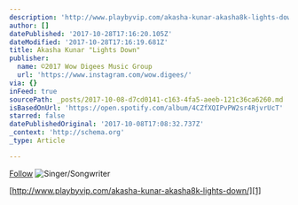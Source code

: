 ```yaml
---
description: 'http://www.playbyvip.com/akasha-kunar-akasha8k-lights-down/'
author: []
datePublished: '2017-10-28T17:16:20.105Z'
dateModified: '2017-10-28T17:16:19.681Z'
title: Akasha Kunar "Lights Down"
publisher:
  name: ©2017 Wow Digees Music Group
  url: 'https://www.instagram.com/wow.digees/'
via: {}
inFeed: true
sourcePath: _posts/2017-10-08-d7cd0141-c163-4fa5-aeeb-121c36ca6260.md
isBasedOnUrl: 'https://open.spotify.com/album/4CZfXQIPvPW2sr4RjvrUcT'
starred: false
datePublishedOriginal: '2017-10-08T17:08:32.737Z'
_context: 'http://schema.org'
_type: Article

---
```

[Follow][0]
![Singer/Songwriter](https://the-grid-user-content.s3-us-west-2.amazonaws.com/342c875b-171e-43bd-a554-99d85a099022.jpg)

[http://www.playbyvip.com/akasha-kunar-akasha8k-lights-down/][1]

[0]: https://open.spotify.com/embed/artist/5KLCTz6gaOMEgvqRnF9g43
[1]: http://www.playbyvip.com/akasha-kunar-akasha8k-lights-down/